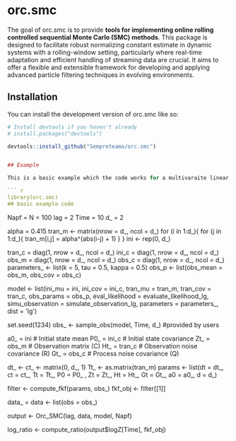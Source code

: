 
# orc.smc

<!-- badges: start -->
<!-- badges: end -->

The goal of orc.smc is to provide **tools for implementing online rolling controlled sequential Monte Carlo (SMC) methods**. 
This package is designed to facilitate robust normalizing constant estimate in dynamic systems with a rolling-window setting, particularly where real-time adaptation and efficient handling of streaming data are crucial. It aims to offer a flexible and extensible framework for developing and applying advanced particle filtering techniques in evolving environments.


## Installation

You can install the development version of orc.smc like so:

```r
# Install devtools if you haven't already
# install.packages("devtools")

devtools::install_github("Sempreteamo/orc.smc")


## Example

This is a basic example which the code works for a multivaraite linear gaussian model:

``` r
library(orc.smc)
## basic example code
```

Napf = N = 100
lag = 2
Time = 10
d_ = 2

alpha = 0.415
tran_m <- matrix(nrow = d_, ncol = d_)
for (i in 1:d_){
  for (j in 1:d_){
    tran_m[i,j] = alpha^(abs(i-j) + 1)
  }
}
ini <- rep(0, d_)

tran_c = diag(1, nrow = d_, ncol = d_)
ini_c = diag(1, nrow = d_, ncol = d_)
obs_m = diag(1, nrow = d_, ncol = d_)
obs_c = diag(1, nrow = d_, ncol = d_)
parameters_ <- list(k = 5, tau = 0.5, kappa = 0.5)
obs_p <- list(obs_mean = obs_m, obs_cov = obs_c)


model <- list(ini_mu = ini, ini_cov = ini_c, tran_mu = tran_m, tran_cov = tran_c, obs_params = obs_p,
  eval_likelihood = evaluate_likelihood_lg, simu_observation = simulate_observation_lg,
  parameters = parameters_, dist = 'lg')

set.seed(1234)
obs_ <- sample_obs(model, Time, d_) #provided by users

a0_ = ini      # Initial state mean
P0_ = ini_c    # Initial state covariance
Zt_ = obs_m    # Observation matrix (C)
Ht_ = tran_c   # Observation noise covariance (R)
Gt_ = obs_c  # Process noise covariance (Q)

dt_ <- ct_ <- matrix(0, d_, 1)
Tt_ <- as.matrix(tran_m)
params <- list(dt = dt_, ct = ct_, Tt = Tt_, P0 = P0_ , Zt = Zt_,
                Ht = Ht_, Gt = Gt_, a0 = a0_, d = d_)

filter <- compute_fkf(params, obs_)
fkf_obj <- filter[[1]]

data_ = data <- list(obs = obs_)

output <- Orc_SMC(lag, data, model, Napf)

log_ratio <- compute_ratio(output$logZ[Time], fkf_obj)
